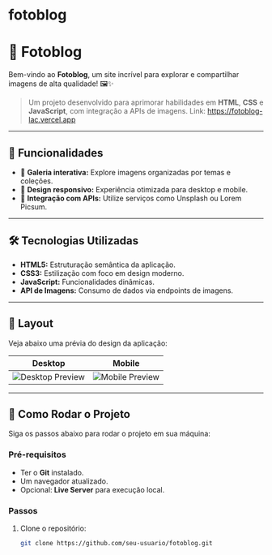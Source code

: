 # fotoblog

# 📸 Fotoblog

Bem-vindo ao **Fotoblog**, um site incrível para explorar e compartilhar imagens de alta qualidade! 🖼️✨

> Um projeto desenvolvido para aprimorar habilidades em **HTML**, **CSS** e **JavaScript**, com integração a APIs de imagens.
>Link: https://fotoblog-lac.vercel.app

---

## 🌟 Funcionalidades

- 📂 **Galeria interativa:** Explore imagens organizadas por temas e coleções.
- 🎨 **Design responsivo:** Experiência otimizada para desktop e mobile.
- 🚀 **Integração com APIs:** Utilize serviços como Unsplash ou Lorem Picsum.

---

## 🛠️ Tecnologias Utilizadas

- **HTML5:** Estruturação semântica da aplicação.
- **CSS3:** Estilização com foco em design moderno.
- **JavaScript:** Funcionalidades dinâmicas.
- **API de Imagens:** Consumo de dados via endpoints de imagens.

---

## 🎨 Layout

Veja abaixo uma prévia do design da aplicação:

| **Desktop** | **Mobile** |
|-------------|------------|
| ![Desktop Preview]([https://via.placeholder.com/400x250](https://picsum.photos/1080/720?random=4)) | ![Mobile Preview]([https://via.placeholder.com/200x400](https://picsum.photos/1080/720?random=4)) |

---

## 🚀 Como Rodar o Projeto

Siga os passos abaixo para rodar o projeto em sua máquina:

### Pré-requisitos
- Ter o **Git** instalado.
- Um navegador atualizado.
- Opcional: **Live Server** para execução local.

### Passos
1. Clone o repositório:
   ```bash
   git clone https://github.com/seu-usuario/fotoblog.git

